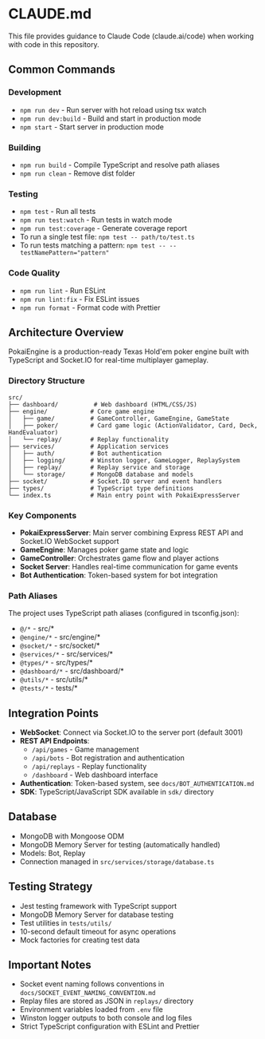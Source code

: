 # CLAUDE.md

This file provides guidance to Claude Code (claude.ai/code) when working with code in this repository.

## Common Commands

### Development
- `npm run dev` - Run server with hot reload using tsx watch
- `npm run dev:build` - Build and start in production mode
- `npm start` - Start server in production mode

### Building
- `npm run build` - Compile TypeScript and resolve path aliases
- `npm run clean` - Remove dist folder

### Testing
- `npm test` - Run all tests
- `npm run test:watch` - Run tests in watch mode
- `npm run test:coverage` - Generate coverage report
- To run a single test file: `npm test -- path/to/test.ts`
- To run tests matching a pattern: `npm test -- --testNamePattern="pattern"`

### Code Quality
- `npm run lint` - Run ESLint
- `npm run lint:fix` - Fix ESLint issues
- `npm run format` - Format code with Prettier

## Architecture Overview

PokaiEngine is a production-ready Texas Hold'em poker engine built with TypeScript and Socket.IO for real-time multiplayer gameplay.

### Directory Structure

```
src/
├── dashboard/          # Web dashboard (HTML/CSS/JS)
├── engine/            # Core game engine
│   ├── game/          # GameController, GameEngine, GameState
│   ├── poker/         # Card game logic (ActionValidator, Card, Deck, HandEvaluator)
│   └── replay/        # Replay functionality
├── services/          # Application services
│   ├── auth/          # Bot authentication
│   ├── logging/       # Winston logger, GameLogger, ReplaySystem
│   ├── replay/        # Replay service and storage
│   └── storage/       # MongoDB database and models
├── socket/            # Socket.IO server and event handlers
├── types/             # TypeScript type definitions
└── index.ts           # Main entry point with PokaiExpressServer
```

### Key Components

- **PokaiExpressServer**: Main server combining Express REST API and Socket.IO WebSocket support
- **GameEngine**: Manages poker game state and logic
- **GameController**: Orchestrates game flow and player actions
- **Socket Server**: Handles real-time communication for game events
- **Bot Authentication**: Token-based system for bot integration

### Path Aliases

The project uses TypeScript path aliases (configured in tsconfig.json):

- `@/*` - src/*
- `@engine/*` - src/engine/*
- `@socket/*` - src/socket/*
- `@services/*` - src/services/*
- `@types/*` - src/types/*
- `@dashboard/*` - src/dashboard/*
- `@utils/*` - src/utils/*
- `@tests/*` - tests/*

## Integration Points

- **WebSocket**: Connect via Socket.IO to the server port (default 3001)
- **REST API Endpoints**:
  - `/api/games` - Game management
  - `/api/bots` - Bot registration and authentication
  - `/api/replays` - Replay functionality
  - `/dashboard` - Web dashboard interface
- **Authentication**: Token-based system, see `docs/BOT_AUTHENTICATION.md`
- **SDK**: TypeScript/JavaScript SDK available in `sdk/` directory

## Database

- MongoDB with Mongoose ODM
- MongoDB Memory Server for testing (automatically handled)
- Models: Bot, Replay
- Connection managed in `src/services/storage/database.ts`

## Testing Strategy

- Jest testing framework with TypeScript support
- MongoDB Memory Server for database testing
- Test utilities in `tests/utils/`
- 10-second default timeout for async operations
- Mock factories for creating test data

## Important Notes

- Socket event naming follows conventions in `docs/SOCKET_EVENT_NAMING_CONVENTION.md`
- Replay files are stored as JSON in `replays/` directory
- Environment variables loaded from `.env` file
- Winston logger outputs to both console and log files
- Strict TypeScript configuration with ESLint and Prettier